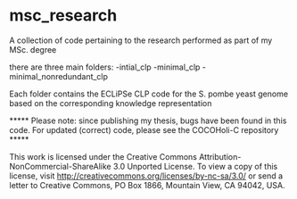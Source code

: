 # msc_research
A collection of code pertaining to the research performed as part of my MSc. degree

there are three main folders:
  -intial_clp
  -minimal_clp
  -minimal_nonredundant_clp

Each folder contains the ECLiPSe CLP code for the S. pombe yeast genome based on the corresponding knowledge representation

***** Please note: since publishing my thesis, bugs have been found in this code. For updated (correct) code, please see the COCOHoli-C repository *****

This work is licensed under the Creative Commons Attribution-NonCommercial-ShareAlike 3.0 Unported License. To view a copy of this license, visit http://creativecommons.org/licenses/by-nc-sa/3.0/ or send a letter to Creative Commons, PO Box 1866, Mountain View, CA 94042, USA.
